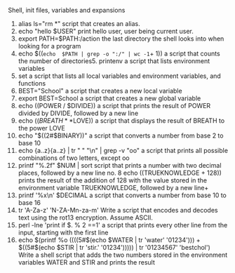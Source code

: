 Shell, init files, variables and expansions
1. alias ls="rm *" script that creates an alias.
2. echo "hello $USER" print hello user, user being current user.
3. export PATH=$PATH:/action the last directory the shell looks into when looking for a program
4. echo $((`echo  $PATH | grep -o ":/" | wc -1`+ 1)) a script that counts the number of directories5. printenv a script that lists environment variables
6. set a script that lists all local variables and environment variables, and functions
7. BEST="School" a script that creates a new local variable
8. export BEST=School a script that creates a new global variable
9. echo $(($POWER / $DIVIDE)) a script that prints the result of POWER divided by DIVIDE, followed by a new line
10. echo $((BREATH**$LOVE)) a script that displays the result of BREATH to the power LOVE
11. echo "$((2#$BINARY))" a script that converts a number from base 2 to base 10
12. echo {a..z}{a..z} | tr " " "\n" | grep -v "oo" a script that prints all possible combinations of two letters, except oo
13. printf "%.2f" $NUM | sort script that prints a number with two decimal places, followed by a new line
no. 8
echo $(($TRUEKNOWLEDGE + 128)) prints the result of the addition of 128 with the value stored in the environment variable TRUEKNOWLEDGE, followed by a new line+
14.  printf '%x\n' $DECIMAL a script that converts a number from base 10 to base 16
15. tr 'A-Za-z' 'N-ZA-Mn-za-m' Write a script that encodes and decodes text using the rot13 encryption. Assume ASCII.
16. perl -lne 'print if $. % 2 ==1' a script that prints every other line from the input, starting with the first line
17. echo $(printf %o $(($((5#$(echo $WATER | tr 'water' '01234'))) + $((5#$(echo $STIR | tr 'stir.' '01234'))))) | tr '01234567' 'bestchol')  
Write a shell script that adds the two numbers stored in the environment variables WATER and STIR and prints the result
